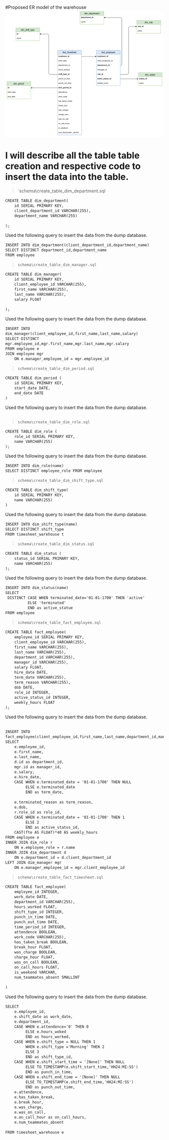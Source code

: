 #Proposed ER model of the warehouse
![Image](https://github.com/callingsandesh/Leapfrog-Assignment/blob/ETL-Day5/Data/3rd%20Week(OLAP%20Design)/Day5/docs/warehouse(employee%20and%20timesheet).png )

#  I will describe all the table table creation and respective code to insert the data into the table.
> `schema\create_table_dim_department.sql
```
CREATE TABLE dim_department(
    id SERIAL PRIMARY KEY,
    client_department_id VARCHAR(255),
    department_name VARCHAR(255)

);
```
Used the following query to insert the data from the dump database.
```
INSERT INTO dim_department(client_department_id,department_name)
SELECT DISTINCT department_id,department_name
FROM employee
```

> `schema\create_table_dim_manager.sql`
```
CREATE TABLE dim_manager(
	id SERIAL PRIMARY KEY,
	client_employee_id VARCHAR(255),
	first_name VARCHAR(255),
	last_name VARCHAR(255),
	salary FLOAT
	
);
```
Used the following query to insert the data from the dump database.
```
INSERT INTO dim_manager(client_employee_id,first_name,last_name,salary)
SELECT DISTINCT mgr.employee_id,mgr.first_name,mgr.last_name,mgr.salary
FROM employee e
JOIN employee mgr
	ON e.manager_employee_id = mgr.employee_id
```

> `schema\create_table_dim_period.sql`
```
CREATE TABLE dim_period (
    id SERIAL PRIMARY KEY,
    start_date DATE,
    end_date DATE
)
```
Used the following query to insert the data from the dump database.
```
```

> `schema\create_table_dim_role.sql`
```
CREATE TABLE dim_role (
    role_id SERIAL PRIMARY KEY,
    name VARCHAR(255)
);
```
Used the following query to insert the data from the dump database.
```
INSERT INTO dim_role(name) 
SELECT DISTINCT employee_role FROM employee
```

> `schema\create_table_dim_shift_type.sql`
```
CREATE TABLE dim_shift_type(
	id SERIAL PRIMARY KEY,
	name VARCHAR(255)
)
```
Used the following query to insert the data from the dump database.
```
INSERT INTO dim_shift_type(name)
SELECT DISTINCT shift_type
FROM timesheet_warehouse t
```

> `schema\create_table_dim_status.sql`
```
CREATE TABLE dim_status (
    status_id SERIAL PRIMARY KEY,
    name VARCHAR(255)
);
```
Used the following query to insert the data from the dump database.
```
INSERT INTO dim_status(name)
SELECT 
 DISTINCT CASE WHEN terminated_date='01-01-1700' THEN 'active'
	      ELSE 'terminated'
	      END as active_statue
FROM employee
```

> `schema\create_table_fact_employee.sql`
```
CREATE TABLE fact_employee(
    employee_id SERIAL PRIMARY KEY,
    client_employee_id VARCHAR(255),
    first_name VARCHAR(255),
    last_name VARCHAR(255),
    department_id VARCHAR(255),
    manager_id VARCHAR(255),
    salary FLOAT,
    hire_date DATE,
    term_date VARCHAR(255),
    term_reason VARCHAR(255),
    dob DATE,
    role_id INTEGER,
    active_status_id INTEGER,
    weekly_hours FLOAT
);
```
Used the following query to insert the data from the dump database.
```

INSERT INTO fact_employee(client_employee_id,first_name,last_name,department_id,manager_id,salary,hire_date,term_date,term_reason,dob,role_id,active_status_id,weekly_hours)
SELECT
	e.employee_id,
	e.first_name,
	e.last_name,
	d.id as department_id,
	mgr.id as manager_id,
	e.salary,
	e.hire_date,
	CASE WHEN e.terminated_date = '01-01-1700' THEN NULL
		 ELSE e.terminated_date
		 END as term_date,
	
	e.terminated_reason as term_reason,
	e.dob,
	r.role_id as role_id,
	CASE WHEN e.terminated_date = '01-01-1700' THEN 1
		 ELSE 2
		 END as active_status_id,
	CAST(fte AS FLOAT)*40 AS weekly_hours
FROM employee e
INNER JOIN dim_role r
	ON e.employee_role = r.name
INNER JOIN dim_department d
	ON e.department_id = d.client_department_id
LEFT JOIN dim_manager mgr
	ON e.manager_employee_id = mgr.client_employee_id
```

> `schema\create_table_fact_timesheet.sql`
```
CREATE TABLE fact_employee(
    employee_id INTEGER,
    work_date DATE,
    department_id VARCHAR(255),
    hours_worked FLOAT,
    shift_type_id INTEGER,
    punch_in_time DATE,
    punch_out_time DATE,
    time_period_id INTEGER,
    attendence BOOLEAN,
    work_code VARCHAR(255),
    has_taken_break BOOLEAN,
    break_hour FLOAT,
    was_charge BOOLEAN,
    charge_hour FLOAT,
    was_on_call BOOLEAN,
    on_call_hours FLOAT,
    is_weekend VARCHAR,
    num_teammates_absent SMALLINT

)
```
Used the following query to insert the data from the dump database.
```
SELECT 
	e.employee_id,
	e.shift_date as work_date,
	e.department_id,
	CASE WHEN e.attendence='0' THEN 0
		 ELSE e.hours_woked
		 END as hours_worked,
	CASE WHEN e.shift_type = NULL THEN 1
		 WHEN e.shift_type ='Morning' THEN 2
		 ELSE 3
		 END as shift_type_id,
	CASE WHEN e.shift_start_time = '[None]' THEN NULL
		 ELSE TO_TIMESTAMP(e.shift_start_time,'HH24:MI:SS')
		 END as punch_in_time,
	CASE WHEN e.shift_end_time = '[None]' THEN NULL
		 ELSE TO_TIMESTAMP(e.shift_end_time,'HH24:MI:SS')
		 END as punch_out_time,
	e.attendence,
	e.has_taken_break,
	e.break_hour,
	e.was_charge,
	e.was_on_call,
	e.on_call_hour as on_call_hours,
	e.num_teammates_absent

FROM timesheet_warehouse e
```

